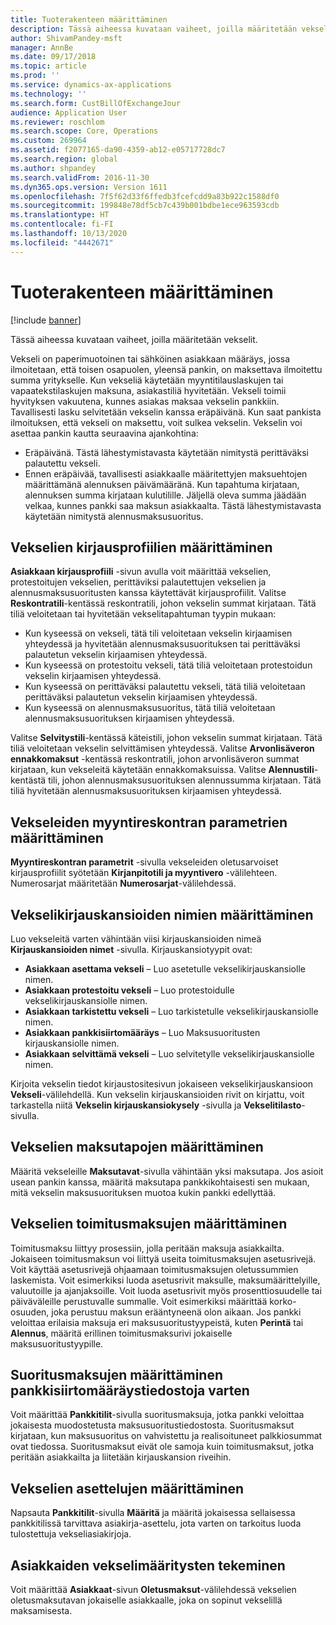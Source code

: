 ```yaml
---
title: Tuoterakenteen määrittäminen
description: Tässä aiheessa kuvataan vaiheet, joilla määritetään vekselit.
author: ShivamPandey-msft
manager: AnnBe
ms.date: 09/17/2018
ms.topic: article
ms.prod: ''
ms.service: dynamics-ax-applications
ms.technology: ''
ms.search.form: CustBillOfExchangeJour
audience: Application User
ms.reviewer: roschlom
ms.search.scope: Core, Operations
ms.custom: 269964
ms.assetid: f2077165-da90-4359-ab12-e05717728dc7
ms.search.region: global
ms.author: shpandey
ms.search.validFrom: 2016-11-30
ms.dyn365.ops.version: Version 1611
ms.openlocfilehash: 7f5f62d33f6ffedb3fcefcdd9a83b922c1588df0
ms.sourcegitcommit: 199848e78df5cb7c439b001bdbe1ece963593cdb
ms.translationtype: HT
ms.contentlocale: fi-FI
ms.lasthandoff: 10/13/2020
ms.locfileid: "4442671"
---
```

# <a name="set-up-bills-of-exchange"></a>Tuoterakenteen määrittäminen

[!include [banner](../includes/banner.md)]

Tässä aiheessa kuvataan vaiheet, joilla määritetään vekselit.

Vekseli on paperimuotoinen tai sähköinen asiakkaan määräys, jossa ilmoitetaan, että toisen osapuolen, yleensä pankin, on maksettava ilmoitettu summa yritykselle. Kun vekseliä käytetään myyntitilauslaskujen tai vapaatekstilaskujen maksuna, asiakastiliä hyvitetään. Vekseli toimii hyvityksen vakuutena, kunnes asiakas maksaa vekselin pankkiin. Tavallisesti lasku selvitetään vekselin kanssa eräpäivänä. Kun saat pankista ilmoituksen, että vekseli on maksettu, voit sulkea vekselin. Vekselin voi asettaa pankin kautta seuraavina ajankohtina:

-   Eräpäivänä. Tästä lähestymistavasta käytetään nimitystä perittäväksi palautettu vekseli.
-   Ennen eräpäivää, tavallisesti asiakkaalle määritettyjen maksuehtojen määrittämänä alennuksen päivämääränä. Kun tapahtuma kirjataan, alennuksen summa kirjataan kulutilille. Jäljellä oleva summa jäädään velkaa, kunnes pankki saa maksun asiakkaalta. Tästä lähestymistavasta käytetään nimitystä alennusmaksusuoritus.

## <a name="set-up-posting-profiles-for-bills-of-exchange"></a>Vekselien kirjausprofiilien määrittäminen

**Asiakkaan kirjausprofiili** -sivun avulla voit määrittää vekselien, protestoitujen vekselien, perittäviksi palautettujen vekselien ja alennusmaksusuoritusten kanssa käytettävät kirjausprofiilit. Valitse **Reskontratili**-kentässä reskontratili, johon vekselin summat kirjataan. Tätä tiliä veloitetaan tai hyvitetään vekselitapahtuman tyypin mukaan:
-   Kun kyseessä on vekseli, tätä tili veloitetaan vekselin kirjaamisen yhteydessä ja hyvitetään alennusmaksusuorituksen tai perittäväksi palautetun vekselin kirjaamisen yhteydessä.
-   Kun kyseessä on protestoitu vekseli, tätä tiliä veloitetaan protestoidun vekselin kirjaamisen yhteydessä.
-   Kun kyseessä on perittäväksi palautettu vekseli, tätä tiliä veloitetaan perittäväksi palautetun vekselin kirjaamisen yhteydessä.
-   Kun kyseessä on alennusmaksusuoritus, tätä tiliä veloitetaan alennusmaksusuorituksen kirjaamisen yhteydessä.

Valitse **Selvitystili**-kentässä käteistili, johon vekselin summat kirjataan. Tätä tiliä veloitetaan vekselin selvittämisen yhteydessä. Valitse **Arvonlisäveron ennakkomaksut** -kentässä reskontratili, johon arvonlisäveron summat kirjataan, kun vekseleitä käytetään ennakkomaksuissa. Valitse **Alennustili**-kentästä tili, johon alennusmaksusuorituksen alennussumma kirjataan. Tätä tiliä hyvitetään alennusmaksusuorituksen kirjaamisen yhteydessä.

## <a name="set-up-accounts-receivable-parameters-for-bills-of-exchange"></a>Vekseleiden myyntireskontran parametrien määrittäminen

**Myyntireskontran parametrit** -sivulla vekseleiden oletusarvoiset kirjausprofiilit syötetään **Kirjanpitotili ja myyntivero** -välilehteen. Numerosarjat määritetään **Numerosarjat**-välilehdessä.

## <a name="set-up-journal-names-for-bills-of-exchange"></a>Vekselikirjauskansioiden nimien määrittäminen


Luo vekseleitä varten vähintään viisi kirjauskansioiden nimeä **Kirjauskansioiden nimet** -sivulla. Kirjauskansiotyypit ovat:
-   **Asiakkaan asettama vekseli** – Luo asetetulle vekselikirjauskansiolle nimen.
-   **Asiakkaan protestoitu vekseli** – Luo protestoidulle vekselikirjauskansiolle nimen.
-   **Asiakkaan tarkistettu vekseli** – Luo tarkistetulle vekselikirjauskansiolle nimen.
-   **Asiakkaan pankkisiirtomääräys** – Luo Maksusuoritusten kirjauskansiolle nimen.
-   **Asiakkaan selvittämä vekseli** – Luo selvitetylle vekselikirjauskansiolle nimen.

Kirjoita vekselin tiedot kirjaustositesivun jokaiseen vekselikirjauskansioon **Vekseli**-välilehdellä. Kun vekselin kirjauskansioiden rivit on kirjattu, voit tarkastella niitä **Vekselin kirjauskansiokysely** -sivulla ja **Vekselitilasto**-sivulla.

## <a name="set-up-methods-of-payment-for-bills-of-exchange"></a>Vekselien maksutapojen määrittäminen

Määritä vekseleille **Maksutavat**-sivulla vähintään yksi maksutapa. Jos asioit usean pankin kanssa, määritä maksutapa pankkikohtaisesti sen mukaan, mitä vekselin maksusuorituksen muotoa kukin pankki edellyttää.

## <a name="set-up-payment-fees-for-bills-of-exchange"></a>Vekselien toimitusmaksujen määrittäminen

Toimitusmaksu liittyy prosessiin, jolla peritään maksuja asiakkailta. Jokaiseen toimitusmaksun voi liittyä useita toimitusmaksujen asetusrivejä. Voit käyttää asetusrivejä ohjaamaan toimitusmaksujen oletussummien laskemista. Voit esimerkiksi luoda asetusrivit maksulle, maksumäärittelyille, valuutoille ja ajanjaksoille. Voit luoda asetusrivit myös prosenttiosuudelle tai päiväväleille perustuvalle summalle. Voit esimerkiksi määrittää korko-osuuden, joka perustuu maksun erääntyneenä olon aikaan. Jos pankki veloittaa erilaisia maksuja eri maksusuoritustyypeistä, kuten **Perintä** tai **Alennus**, määritä erillinen toimitusmaksurivi jokaiselle maksusuoritustyypille.

## <a name="set-up-remittance-fees-for-bank-remittance-files"></a>Suoritusmaksujen määrittäminen pankkisiirtomääräystiedostoja varten

Voit määrittää **Pankkitilit**-sivulla suoritusmaksuja, jotka pankki veloittaa jokaisesta muodostetusta maksusuoritustiedostosta. Suoritusmaksut kirjataan, kun maksusuoritus on vahvistettu ja realisoituneet palkkiosummat ovat tiedossa. Suoritusmaksut eivät ole samoja kuin toimitusmaksut, jotka peritään asiakkailta ja liitetään kirjauskansion riveihin.

## <a name="set-up-document-layouts-for-bills-of-exchange"></a>Vekselien asettelujen määrittäminen

Napsauta **Pankkitilit**-sivulla **Määritä** ja määritä jokaisessa sellaisessa pankkitilissä tarvittava asiakirja-asettelu, jota varten on tarkoitus luoda tulostettuja vekseliasiakirjoja.

## <a name="set-up-customers-for-bills-of-exchange"></a>Asiakkaiden vekselimääritysten tekeminen

Voit määrittää **Asiakkaat**-sivun **Oletusmaksut**-välilehdessä vekselien oletusmaksutavan jokaiselle asiakkaalle, joka on sopinut vekselillä maksamisesta.





